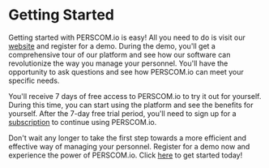 # Getting Started

Getting started with PERSCOM.io is easy! All you need to do is visit our [website](https://perscom.io) and register for a demo. During the
demo, you'll get a comprehensive tour of our platform and see how our software can revolutionize the way you manage your personnel. You'll
have the opportunity to ask questions and see how PERSCOM.io can meet your specific needs.

You'll receive 7 days of free access to PERSCOM.io to try it out for yourself. During this time, you can start using the platform and see
the benefits for yourself. After the 7-day free trial period, you'll need to sign up for a [subscription](/pricing) to continue using
PERSCOM.io.

Don't wait any longer to take the first step towards a more efficient and effective way of managing your personnel. Register for a demo now
and experience the power of PERSCOM.io. Click [here](https://perscom.io/register) to get started today!

